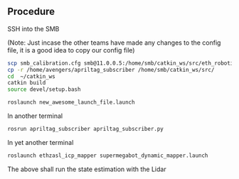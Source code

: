 ## Procedure

SSH into the SMB

(Note: Just incase the other teams have made any changes to the config file, it is a good idea to copy our config file)
```bash
scp smb_calibration.cfg smb@11.0.0.5:/home/smb/catkin_ws/src/eth_robotics_summer_school_2019/summer_school_private/smb_confusor/config/
cp -r /home/avengers/apriltag_subscriber /home/smb/catkin_ws/src/
cd  ~/catkin_ws
catkin build
source devel/setup.bash
```

```bash
roslaunch new_awesome_launch_file.launch 
```

In another terminal 

```bash
rosrun apriltag_subscriber apriltag_subscriber.py
```

In yet another terminal

```bash
roslaunch ethzasl_icp_mapper supermegabot_dynamic_mapper.launch
```

The above shall run the state estimation with the Lidar
